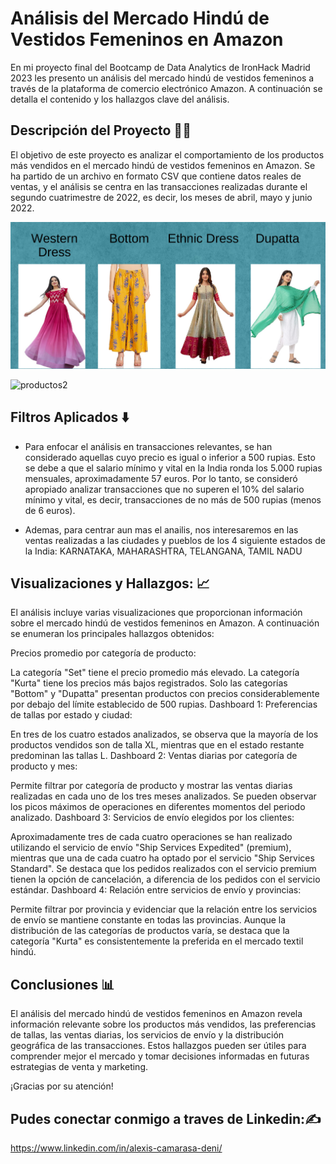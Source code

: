 # Análisis del Mercado Hindú de Vestidos Femeninos en Amazon 

En mi  proyecto final del Bootcamp de Data Analytics de IronHack Madrid 2023 les presento un análisis del mercado hindú de vestidos femeninos a través de la plataforma de comercio electrónico Amazon. A continuación se detalla el contenido y los hallazgos clave del análisis.

## Descripción del Proyecto 👨‍🎓

El objetivo de este proyecto es analizar el comportamiento de los productos más vendidos en el mercado hindú de vestidos femeninos en Amazon. Se ha partido de un archivo en formato CSV que contiene datos reales de ventas, y el análisis se centra en las transacciones realizadas durante el segundo cuatrimestre de 2022, es decir, los meses de abril, mayo y junio 2022.

![productos1](https://github.com/camarasa1987/W8-Final_Project/blob/main/Imagenes/productos1.png)

![productos2](C:\Users\alexi\IronHack\W8-Final_Project\Imagenes\productos2.png)

## Filtros Aplicados ⬇️

- Para enfocar el análisis en transacciones relevantes, se han considerado aquellas cuyo precio es igual o inferior a 500 rupias. Esto se debe a que el salario mínimo y vital en la India ronda los 5.000 rupias mensuales, aproximadamente 57 euros. Por lo tanto, se consideró apropiado analizar transacciones que no superen el 10% del salario mínimo y vital, es decir, transacciones de no más de 500 rupias (menos de 6 euros).

- Ademas, para centrar aun mas el anailis, nos interesaremos en las ventas realizadas a las ciudades y pueblos de los 4 siguiente estados de la India:
KARNATAKA, MAHARASHTRA, TELANGANA, TAMIL NADU


## Visualizaciones y Hallazgos: 📈

El análisis incluye varias visualizaciones que proporcionan información sobre el mercado hindú de vestidos femeninos en Amazon. A continuación se enumeran los principales hallazgos obtenidos:

Precios promedio por categoría de producto:

La categoría "Set" tiene el precio promedio más elevado.
La categoría "Kurta" tiene los precios más bajos registrados.
Solo las categorías "Bottom" y "Dupatta" presentan productos con precios considerablemente por debajo del límite establecido de 500 rupias.
Dashboard 1: Preferencias de tallas por estado y ciudad:

En tres de los cuatro estados analizados, se observa que la mayoría de los productos vendidos son de talla XL, mientras que en el estado restante predominan las tallas L.
Dashboard 2: Ventas diarias por categoría de producto y mes:

Permite filtrar por categoría de producto y mostrar las ventas diarias realizadas en cada uno de los tres meses analizados.
Se pueden observar los picos máximos de operaciones en diferentes momentos del periodo analizado.
Dashboard 3: Servicios de envío elegidos por los clientes:

Aproximadamente tres de cada cuatro operaciones se han realizado utilizando el servicio de envío "Ship Services Expedited" (premium), mientras que una de cada cuatro ha optado por el servicio "Ship Services Standard".
Se destaca que los pedidos realizados con el servicio premium tienen la opción de cancelación, a diferencia de los pedidos con el servicio estándar.
Dashboard 4: Relación entre servicios de envío y provincias:

Permite filtrar por provincia y evidenciar que la relación entre los servicios de envío se mantiene constante en todas las provincias.
Aunque la distribución de las categorías de productos varía, se destaca que la categoría "Kurta" es consistentemente la preferida en el mercado textil hindú.


## Conclusiones 📊

El análisis del mercado hindú de vestidos femeninos en Amazon revela información relevante sobre los productos más vendidos, las preferencias de tallas, las ventas diarias, los servicios de envío y la distribución geográfica de las transacciones. Estos hallazgos pueden ser útiles para comprender mejor el mercado y tomar decisiones informadas en futuras estrategias de venta y marketing.

¡Gracias por su atención!


## Pudes conectar conmigo a traves de Linkedin:✍️

https://www.linkedin.com/in/alexis-camarasa-deni/

